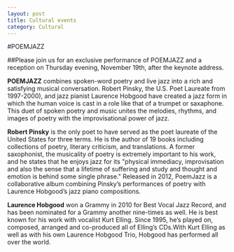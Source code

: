 ```yaml
---
layout: post
title: Cultural events
category: Cultural
---
```


#POEMJAZZ

##Please join us for an exclusive performance of POEMJAZZ and a reception on Thursday evening, November 19th, after the keynote address. 

**POEMJAZZ** combines spoken-word poetry and live jazz into a rich and satisfying musical conversation. Robert Pinsky, the U.S. Poet Laureate from 1997-2000), and jazz pianist Laurence Hobgood have created a jazz form in which the human voice is cast in a role like that of a trumpet or saxaphone. This duet of spoken poetry and music unites the melodies, rhythms, and images of poetry with the improvisational power of jazz.  

**Robert Pinsky** is the only poet to have served as the poet laureate of the United States for three terms. He is the author of 19 books including collections of poetry, literary criticism, and translations. A former saxophonist, the musicality of poetry is extremely important to his work, and he states that he enjoys jazz for its "physical immediacy, improvisation and also the sense that a lifetime of suffering and study and thought and emotion is behind some single phrase." Released in 2012, PoemJazz is a collaborative album combining Pinsky’s performances of poetry with Laurence Hobgood’s jazz piano compositions.

**Laurence Hobgood** won a Grammy in 2010 for Best Vocal Jazz Record, and has been nominated for a Grammy another nine-times as well. He is best known for his work with vocalist Kurt Elling. Since 1995, he’s played on, composed, arranged and co-produced all of Elling’s CDs.With Kurt Elling as well as with his own Laurence Hobgood Trio, Hobgood has performed all over the world.